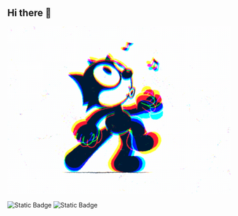 ## Hi there 👋

<img src="https://github.com/NeSamuraiJack/NeSamuraiJack/blob/main/5eeea355389655.59822ff824b72.gif" alt="The Unlimited" width="600">

<img alt="Static Badge" src="https://img.shields.io/badge/py-python-blue?logo=python"> <img alt="Static Badge" src="https://img.shields.io/badge/-jupyter-black?logo=jupyter">

